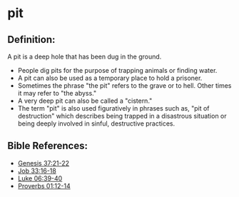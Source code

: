 # pit #

## Definition: ##

A pit is a deep hole that has been dug in the ground.

* People dig pits for the purpose of trapping animals or finding water.
* A pit can also be used as a temporary place to hold a prisoner.
* Sometimes the phrase "the pit" refers to the grave or to hell. Other times it may refer to "the abyss."
* A very deep pit can also be called a "cistern."
* The term "pit" is also used figuratively in phrases such as, "pit of destruction" which describes being trapped in a disastrous situation or being deeply involved in sinful, destructive practices.



## Bible References: ##

* [Genesis 37:21-22](en/tn/gen/help/37/21)
* [Job 33:16-18](en/tn/job/help/33/16)
* [Luke 06:39-40](en/tn/luk/help/06/39)
* [Proverbs 01:12-14](en/tn/pro/help/01/12)